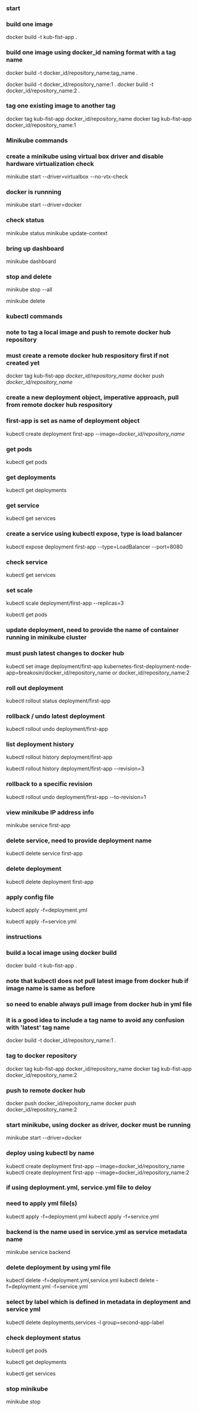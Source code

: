 ### start

### build one image

docker build -t kub-fist-app .

### build one image using docker_id naming format with a tag name

docker build -t docker_id/repository_name:tag_name .

docker build -t docker_id/repository_name:1 .
docker build -t docker_id/repository_name:2 .

### tag one existing image to another tag

docker tag kub-fist-app docker_id/repository_name
docker tag kub-fist-app docker_id/repository_name:1

### Minikube commands

### create a minikube using virtual box driver and disable hardware virtualization check 

minikube start --driver=virtualbox --no-vtx-check

### docker is runnning

minikube start --driver=docker

### check status 

minikube status
minikube update-context

### bring up dashboard

minikube dashboard

### stop and delete

minikube stop --all

minikube delete

### kubectl commands

### note to tag a local image and push to remote docker hub repository 
### must create a remote docker hub respository first if not created yet 

docker tag kub-fist-app <i>docker_id/repository_name</i>
docker push <i>docker_id/repository_name</i>

### create a new deployment object, imperative approach, pull from remote docker hub respository
### first-app is set as name of deployment object

kubectl create deployment first-app --image=<i>docker_id/repository_name</i>

### get pods

kubectl get pods

### get deployments

kubectl get deployments

### get service

kubectl get services

### create a service using kubectl expose, type is load balancer 

kubectl expose deployment first-app --type=LoadBalancer --port=8080

### check service

kubectl get services

### set scale

kubectl scale deployment/first-app --replicas=3

kubectl get pods

### update deployment, need to provide the name of container running in minikube cluster 
### must push latest changes to docker hub

kubectl set image deployment/first-app kubernetes-first-deployment-node-app=breakosin/docker_id/repository_name <i>or</i> docker_id/repository_name:2

### roll out deployment

kubectl rollout status deployment/first-app

### rollback / undo latest deployment

kubectl rollout undo deployment/first-app

### list deployment history

kubectl rollout history deployment/first-app

kubectl rollout history deployment/first-app --revision=3

### rollback to a specific revision

kubectl rollout undo deployment/first-app --to-revision=1

### view minikube IP address info

minikube service first-app

### delete service, need to provide deployment name 

kubectl delete service first-app

### delete deployment

kubectl delete deployment first-app

### apply config file

kubectl apply -f=deployment.yml

kubectl apply -f=service.yml

### instructions

### build a local image using docker build

docker build -t kub-fist-app .
### note that kubectl does not pull latest image from docker hub if image name is same as before
### so need to enable always pull image from docker hub in yml file 
### it is a good idea to include a tag name to avoid any confusion with 'latest' tag name
docker build -t docker_id/repository_name:1 .

### tag to docker repository
docker tag kub-fist-app docker_id/repository_name
docker tag kub-fist-app docker_id/repository_name:2

### push to remote docker hub

docker push docker_id/repository_name
docker push docker_id/repository_name:2

### start minikube, using docker as driver, docker must be running

minikube start --driver=docker

### deploy using kubectl by name

kubectl create deployment first-app --image=docker_id/repository_name
kubectl create deployment first-app --image=docker_id/repository_name:2

### if using deployment.yml, service.yml file to deloy
### need to apply yml file(s)

kubectl apply -f=deployment.yml
kubectl apply -f=service.yml
### backend is the name used in service.yml as service metadata name
minikube service backend

### delete deployment by using yml file

kubectl delete -f=deployment.yml,service.yml
kubectl delete -f=deployment.yml -f=service.yml

### select by label which is defined in metadata in deployment and service yml
kubectl delete deployments,services -l group=second-app-label

### check deployment status

kubectl get pods

kubectl get deployments

kubectl get services

### stop minikube

minikube stop
